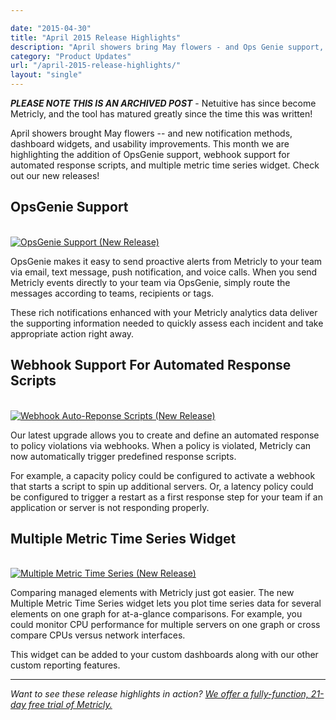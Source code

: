 ```yaml
---

date: "2015-04-30"
title: "April 2015 Release Highlights"
description: "April showers bring May flowers - and Ops Genie support, new widgets, and more! Check out this month's new release highlights."
category: "Product Updates"
url: "/april-2015-release-highlights/"
layout: "single"
---
```

***PLEASE NOTE THIS IS AN ARCHIVED POST*** - Netuitive has since become Metricly, and the tool has matured greatly since the time this was written!

April showers brought May flowers -- and  new notification methods, dashboard widgets, and usability improvements. This month we are highlighting the addition of OpsGenie support, webhook support for automated response scripts, and multiple metric time series widget. Check out our new releases!

OpsGenie Support
----------------

[\
![OpsGenie Support (New Release)](https://s3-us-west-2.amazonaws.com/com-netuitive-app-usw2-public/wp-content/uploads/2016/03/opsGenie-1024x553.jpg)](https://s3-us-west-2.amazonaws.com/com-netuitive-app-usw2-public/wp-content/uploads/2016/03/opsGenie-1024x553.jpg)

OpsGenie makes it easy to send proactive alerts from Metricly to your team via email, text message, push notification, and voice calls. When you send Metricly events directly to your team via OpsGenie, simply route the messages according to teams, recipients or tags.

These rich notifications enhanced with your Metricly analytics data deliver the supporting information needed to quickly assess each incident and take appropriate action right away.

Webhook Support For Automated Response Scripts
----------------------------------------------

[\
![Webhook Auto-Reponse Scripts (New Release)](https://s3-us-west-2.amazonaws.com/com-netuitive-app-usw2-public/wp-content/uploads/2016/03/webhooks-1024x515.jpg)](https://s3-us-west-2.amazonaws.com/com-netuitive-app-usw2-public/wp-content/uploads/2016/03/webhooks-1024x515.jpg)

Our latest upgrade allows you to create and define an automated response to policy violations via webhooks. When a policy is violated, Metricly can now automatically trigger predefined response scripts.

For example, a capacity policy could be configured to activate a webhook that starts a script to spin up additional servers. Or, a latency policy could be configured to trigger a restart as a first response step for your team if an application or server is not responding properly.

Multiple Metric Time Series Widget
----------------------------------

[\
![Multiple Metric Time Series (New Release)](https://s3-us-west-2.amazonaws.com/com-netuitive-app-usw2-public/wp-content/uploads/2016/03/MultipleMeticTimeSeries.jpg)](https://s3-us-west-2.amazonaws.com/com-netuitive-app-usw2-public/wp-content/uploads/2016/03/MultipleMeticTimeSeries.jpg)

Comparing managed elements with Metricly just got easier. The new Multiple Metric Time Series widget lets you plot time series data for several elements on one graph for at-a-glance comparisons. For example, you could monitor CPU performance for multiple servers on one graph or cross compare CPUs versus network interfaces.

This widget can be added to your custom dashboards along with our other custom reporting features.

* * * * *
*Want to see these release highlights in action? [We offer a fully-function, 21-day free trial of Metricly.](/signup)*
